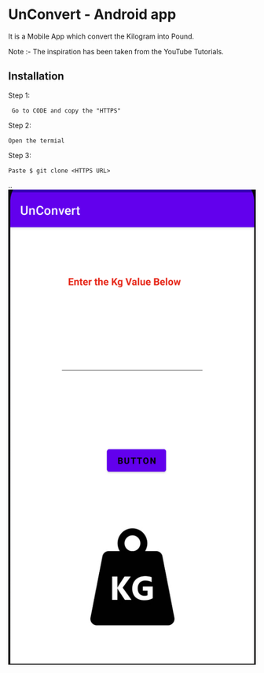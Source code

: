 
# UnConvert - Android app
It is a Mobile App which convert the Kilogram into Pound.

Note :- The inspiration has been taken from the YouTube Tutorials.



## Installation

Step 1:

```
 Go to CODE and copy the "HTTPS"
```
Step 2:
```
Open the termial 
```
Step 3:
```
Paste $ git clone <HTTPS URL>
```    

..
 <img src='images/img1.jpg'>



 
